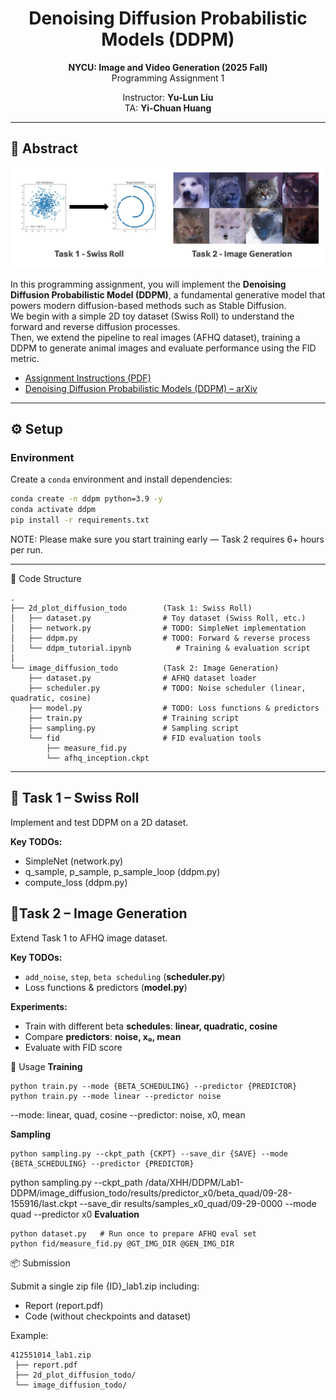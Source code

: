 <div align=center>
  <h1>
  Denoising Diffusion Probabilistic Models (DDPM)  
  </h1>
  <p>
    <b>NYCU: Image and Video Generation (2025 Fall)</b><br>
    Programming Assignment 1
  </p>
</div> 

<div align=center>
  <p>
    Instructor: <b>Yu-Lun Liu</b><br>
    TA: <b>Yi-Chuan Huang</b>
  </p>
</div>

---

## 📘 Abstract
![Lab1](./assets/images/lab1.png)

In this programming assignment, you will implement the **Denoising Diffusion Probabilistic Model (DDPM)**, a fundamental generative model that powers modern diffusion-based methods such as Stable Diffusion.  
We begin with a simple 2D toy dataset (Swiss Roll) to understand the forward and reverse diffusion processes.  
Then, we extend the pipeline to real images (AFHQ dataset), training a DDPM to generate animal images and evaluate performance using the FID metric.

- [Assignment Instructions (PDF)](./assets/Lab1-DDPM.pdf)
- [Denoising Diffusion Probabilistic Models (DDPM) – arXiv](https://arxiv.org/pdf/2006.11239)

---

## ⚙️ Setup

### Environment
Create a `conda` environment and install dependencies:
```bash
conda create -n ddpm python=3.9 -y
conda activate ddpm
pip install -r requirements.txt
```

NOTE: Please make sure you start training early — Task 2 requires 6+ hours per run.


---

📂 Code Structure
```
.
├── 2d_plot_diffusion_todo        (Task 1: Swiss Roll)
│   ├── dataset.py                # Toy dataset (Swiss Roll, etc.)
│   ├── network.py                # TODO: SimpleNet implementation
│   ├── ddpm.py                   # TODO: Forward & reverse process
│   └── ddpm_tutorial.ipynb          # Training & evaluation script
│
└── image_diffusion_todo          (Task 2: Image Generation)
    ├── dataset.py                # AFHQ dataset loader
    ├── scheduler.py              # TODO: Noise scheduler (linear, quadratic, cosine)
    ├── model.py                  # TODO: Loss functions & predictors
    ├── train.py                  # Training script
    ├── sampling.py               # Sampling script
    └── fid                       # FID evaluation tools
        ├── measure_fid.py
        └── afhq_inception.ckpt

```
---
<h2><b>📝 Task 1 – Swiss Roll</b></h2>

Implement and test DDPM on a 2D dataset.

**Key TODOs:**
- SimpleNet (network.py)
- q_sample, p_sample, p_sample_loop (ddpm.py)
- compute_loss (ddpm.py)

<h2><b>📝Task 2 – Image Generation</b></h2>

Extend Task 1 to AFHQ image dataset.

**Key TODOs:**
- `add_noise`, `step`, `beta scheduling` (**scheduler.py**)  
- Loss functions & predictors (**model.py**)  

**Experiments:**
- Train with different beta **schedules**: **linear, quadratic, cosine**  
- Compare **predictors**: **noise, x₀, mean**  
- Evaluate with FID score

🚀 Usage
**Training**
```
python train.py --mode {BETA_SCHEDULING} --predictor {PREDICTOR}
python train.py --mode linear --predictor noise
```

--mode: linear, quad, cosine
--predictor: noise, x0, mean

**Sampling**
```
python sampling.py --ckpt_path {CKPT} --save_dir {SAVE} --mode {BETA_SCHEDULING} --predictor {PREDICTOR} 
```
python sampling.py   --ckpt_path /data/XHH/DDPM/Lab1-DDPM/image_diffusion_todo/results/predictor_x0/beta_quad/09-28-155916/last.ckpt   --save_dir results/samples_x0_quad/09-29-0000   --mode quad   --predictor x0
**Evaluation**
```
python dataset.py   # Run once to prepare AFHQ eval set
python fid/measure_fid.py @GT_IMG_DIR @GEN_IMG_DIR
```

📦 Submission

Submit a single zip file {ID}_lab1.zip including:
- Report (report.pdf)
- Code (without checkpoints and dataset)

Example:
```
412551014_lab1.zip
 ├── report.pdf
 ├── 2d_plot_diffusion_todo/
 └── image_diffusion_todo/
```

